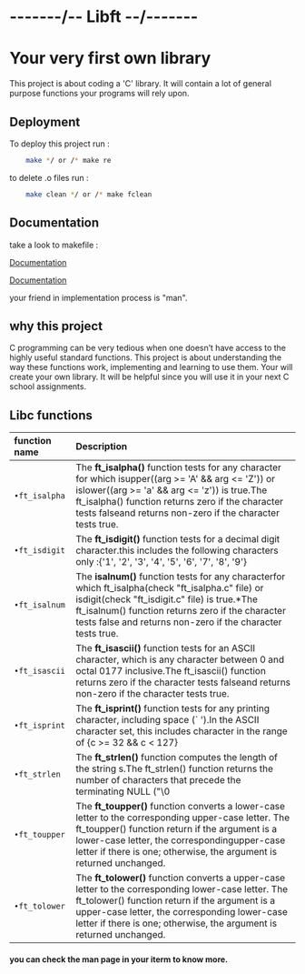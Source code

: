 
# -------/-- Libft --/-------
# Your very first own library

This project is about coding a 'C' library.
It will contain a lot of general purpose functions your programs will rely upon.

## Deployment

To deploy this project run :

```bash
    make */ or /* make re
```
to delete .o files run :
```bash
    make clean */ or /* make fclean
```


## Documentation
take a look to makefile :


[Documentation]( https://www.gnu.org/software/make/manual/make.html#toc-Overview-of-make)

[Documentation]( https://www.math.colostate.edu/~yzhou/computer/writemakefile.html)

your friend in implementation process is "man".
## why this project
C programming can be very tedious when one doesn’t have access to the highly useful
standard functions. This project is about understanding the way these functions work,
implementing and learning to use them. Your will create your own library. It will be
helpful since you will use it in your next C school assignments.

## Libc functions

| function name | Description               |
| :--------  | :-------------------------   |
| `•ft_isalpha` |  The **ft_isalpha()** function tests for any character for which isupper((arg >= 'A' && arg <= 'Z')) or islower((arg >= 'a' && arg <= 'z')) is true.The ft_isalpha() function returns zero if the character tests falseand returns non-zero if the character tests true.|
| `•ft_isdigit` |  The **ft_isdigit()** function tests for a decimal digit character.this includes the following characters only :{'1', '2', '3', '4', '5', '6', '7', '8', '9'}|
| `•ft_isalnum` |  The **isalnum()** function tests for any characterfor which ft_isalpha(check "ft_isalpha.c" file) or isdigit(check "ft_isdigit.c" file) is true.*The ft_isalnum() function returns zero if the character tests false and returns non-zero if the character tests true.|
| `•ft_isascii` |  The **ft_isascii()** function tests for an ASCII character, which is any character between 0 and octal 0177 inclusive.The ft_isascii() function returns zero if the character tests falseand returns non-zero if the character tests true.|
| `•ft_isprint` |  The **ft_isprint()** function tests for any printing character, including space (` ').In the ASCII character set, this includes character in the range of {c >= 32 && c < 127}|
| `•ft_strlen`  |  The **ft_strlen()** function computes the length of the string s.The ft_strlen() function returns the number of characters that precede the terminating NULL ("\0 |
| `•ft_toupper` |  The **ft_toupper()** function converts a lower-case letter to the corresponding upper-case letter. The ft_toupper() function return if the argument is a lower-case letter, the correspondingupper-case letter if there is one; otherwise, the argument is returned unchanged. |
| `•ft_tolower` |  The **ft_tolower()** function converts a upper-case letter to the corresponding lower-case letter. The ft_tolower() function return if the argument is a upper-case letter, the corresponding  lower-case letter if there is one; otherwise, the argument is returned unchanged.|

#### you can check the man page in your iterm to know more.
